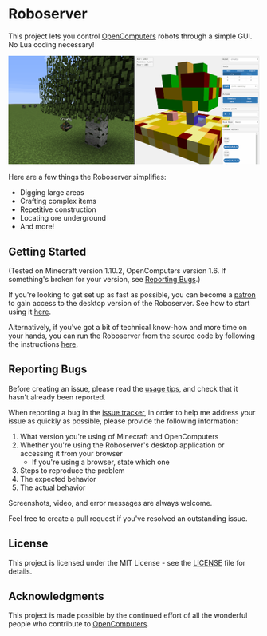 # Roboserver

This project lets you control [OpenComputers](http://ocdoc.cil.li/) robots through a simple GUI. No Lua coding necessary!

![A robot being controlled by the Roboserver](public/assets/tree.gif)

Here are a few things the Roboserver simplifies:
* Digging large areas
* Crafting complex items
* Repetitive construction
* Locating ore underground
* And more!

## Getting Started

(Tested on Minecraft version 1.10.2, OpenComputers version 1.6. If something's broken for your version, see [Reporting Bugs](#reporting-bugs).)

If you're looking to get set up as fast as possible, you can become a [patron](https://www.patreon.com/dunstad) to gain access to the desktop version of the Roboserver. See how to start using it [here](documentation/standalone-install.md).

Alternatively, if you've got a bit of technical know-how and more time on your hands, you can run the Roboserver from the source code by following the instructions [here](documentation/server-install.md).

## Reporting Bugs

Before creating an issue, please read the [usage tips](tips.md), and check that it hasn't already been reported.

When reporting a bug in the [issue tracker](https://github.com/dunstad/roboserver/issues?q=is%3Aopen), in order to help me address your issue as quickly as possible, please provide the following information:

1. What version you're using of Minecraft and OpenComputers
2. Whether you're using the Roboserver's desktop application or accessing it from your browser
    * If you're using a browser, state which one
3. Steps to reproduce the problem
4. The expected behavior
5. The actual behavior

Screenshots, video, and error messages are always welcome.

Feel free to create a pull request if you've resolved an outstanding issue.

## License

This project is licensed under the MIT License - see the [LICENSE](LICENSE) file for details.

## Acknowledgments

This project is made possible by the continued effort of all the wonderful people who contribute to [OpenComputers](https://github.com/MightyPirates/OpenComputers).
